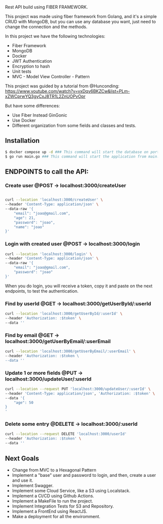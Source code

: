 Rest API build using FIBER FRAMEWORK. 

This project was made using fiber framework from Golang, and it's a simple CRUD with MongoDB, but
you can use any database you want, just need to change the connection and the methods.

In this project we have the following technologies:
- Fiber Framework
- MongoDB
- Docker
- JWT Authentication
- Encryption to hash
- Unit tests 
- MVC - Model View Controller - Pattern

This project was guided by a tutorial from @Hunconding: https://www.youtube.com/watch?v=vxDqv6BKZCw&list=PLm-xZWCprwYQ3gyCxJ8TR1L2ZnUOPvOpr

But have some differences:
- Use Fiber Instead GinGonic
- Use Docker
- Different organization from some fields and classes and tests.

## Installation

```bash
$ docker compose up -d ### This command will start the database on port 3000 using a container from docker-compose.yml
$ go run main.go ### This command will start the application from main.go
```

## ENDPOINTS to call the API:

### Create user @POST -> localhost:3000/createUser

```bash

curl --location 'localhost:3000/createUser' \
--header 'Content-Type: application/json' \
--data-raw '{
    "email": "joao@gmail.com",
    "age": 21,
    "password": "joao",
    "name": "joao"
}'
```

### Login with created user @POST -> localhost:3000/login

```bash
curl --location 'localhost:3000/login' \
--header 'Content-Type: application/json' \
--data-raw '{
    "email": "joao@gmail.com",
    "password": "joao"
}'

```
When you do login, you will receive a token, copy it and paste on the next endpoints, to test the authentication.

### Find by userId @GET -> localhost:3000/getUserById/:userId

```bash
curl --location 'localhost:3000/getUserById/:userId' \
--header 'Authorization: :$token' \
--data ''
```

### Find by email @GET -> localhost:3000/getUserByEmail/:userEmail

```bash
curl --location 'localhost:3000/getUserByEmail/:userEmail' \
--header 'Authorization: :$token \
--data ''
```

### Update 1 or more fields @PUT -> localhost:3000/updateUser/:userId

```bash
curl --location --request PUT 'localhost:3000/updateUser/:userId' \
--header 'Content-Type: application/json', 'Authorization: :$token' \
--data '{
    "age": 50
}
'
```

### Delete some entry @DELETE -> localhost:3000/:userId

```bash
curl --location --request DELETE 'localhost:3000/userId'
--header 'Authorization: :$token' \
--data ''
```

## Next Goals

- Change from MVC to a Hexagonal Pattern
- Implement a "base" user and password to login, and then, create a user and use it.
- Implement Swagger.
- Implement some Cloud Service, like a S3 using Localstack.
- Implement a CI/CD using Github Actions.
- Implement a MakeFile to run the project.
- Implement Integration Tests for S3 and Repository.
- Implement a FrontEnd using ReactJS.
- Make a deployment for all the enviromment.
